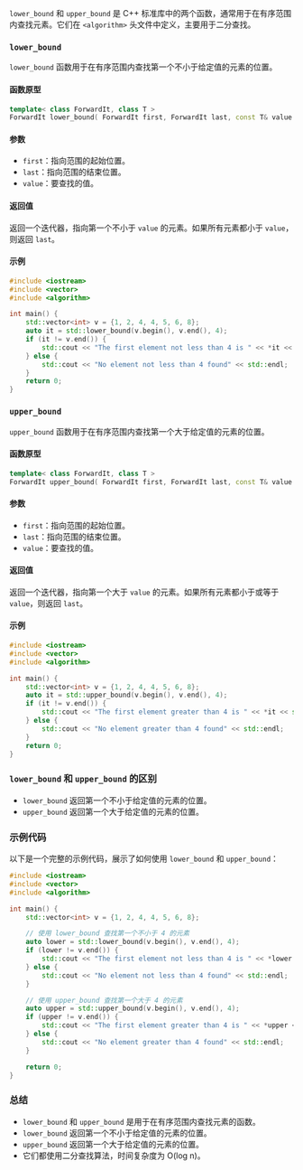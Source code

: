 `lower_bound` 和 `upper_bound` 是 C++ 标准库中的两个函数，通常用于在有序范围内查找元素。它们在 `<algorithm>` 头文件中定义，主要用于二分查找。

### `lower_bound`
`lower_bound` 函数用于在有序范围内查找第一个不小于给定值的元素的位置。

#### 函数原型
```cpp
template< class ForwardIt, class T >
ForwardIt lower_bound( ForwardIt first, ForwardIt last, const T& value );
```

#### 参数
- `first`：指向范围的起始位置。
- `last`：指向范围的结束位置。
- `value`：要查找的值。

#### 返回值
返回一个迭代器，指向第一个不小于 `value` 的元素。如果所有元素都小于 `value`，则返回 `last`。

#### 示例
```cpp
#include <iostream>
#include <vector>
#include <algorithm>

int main() {
    std::vector<int> v = {1, 2, 4, 4, 5, 6, 8};
    auto it = std::lower_bound(v.begin(), v.end(), 4);
    if (it != v.end()) {
        std::cout << "The first element not less than 4 is " << *it << std::endl;
    } else {
        std::cout << "No element not less than 4 found" << std::endl;
    }
    return 0;
}
```

### `upper_bound`
`upper_bound` 函数用于在有序范围内查找第一个大于给定值的元素的位置。

#### 函数原型
```cpp
template< class ForwardIt, class T >
ForwardIt upper_bound( ForwardIt first, ForwardIt last, const T& value );
```

#### 参数
- `first`：指向范围的起始位置。
- `last`：指向范围的结束位置。
- `value`：要查找的值。

#### 返回值
返回一个迭代器，指向第一个大于 `value` 的元素。如果所有元素都小于或等于 `value`，则返回 `last`。

#### 示例
```cpp
#include <iostream>
#include <vector>
#include <algorithm>

int main() {
    std::vector<int> v = {1, 2, 4, 4, 5, 6, 8};
    auto it = std::upper_bound(v.begin(), v.end(), 4);
    if (it != v.end()) {
        std::cout << "The first element greater than 4 is " << *it << std::endl;
    } else {
        std::cout << "No element greater than 4 found" << std::endl;
    }
    return 0;
}
```

### `lower_bound` 和 `upper_bound` 的区别
- `lower_bound` 返回第一个不小于给定值的元素的位置。
- `upper_bound` 返回第一个大于给定值的元素的位置。

### 示例代码
以下是一个完整的示例代码，展示了如何使用 `lower_bound` 和 `upper_bound`：

```cpp
#include <iostream>
#include <vector>
#include <algorithm>

int main() {
    std::vector<int> v = {1, 2, 4, 4, 5, 6, 8};

    // 使用 lower_bound 查找第一个不小于 4 的元素
    auto lower = std::lower_bound(v.begin(), v.end(), 4);
    if (lower != v.end()) {
        std::cout << "The first element not less than 4 is " << *lower << std::endl;
    } else {
        std::cout << "No element not less than 4 found" << std::endl;
    }

    // 使用 upper_bound 查找第一个大于 4 的元素
    auto upper = std::upper_bound(v.begin(), v.end(), 4);
    if (upper != v.end()) {
        std::cout << "The first element greater than 4 is " << *upper << std::endl;
    } else {
        std::cout << "No element greater than 4 found" << std::endl;
    }

    return 0;
}
```

### 总结
- `lower_bound` 和 `upper_bound` 是用于在有序范围内查找元素的函数。
- `lower_bound` 返回第一个不小于给定值的元素的位置。
- `upper_bound` 返回第一个大于给定值的元素的位置。
- 它们都使用二分查找算法，时间复杂度为 O(log n)。
